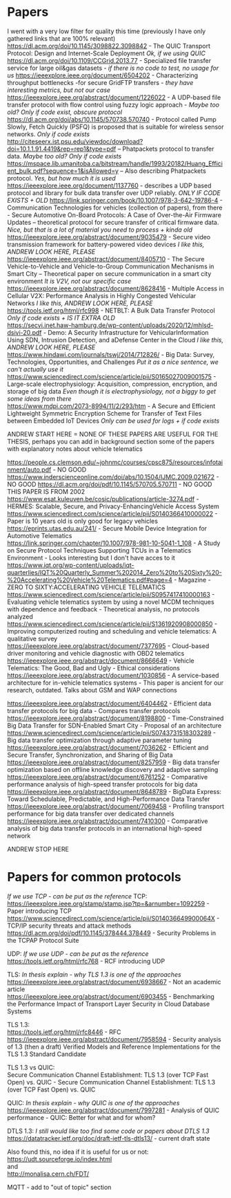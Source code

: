 # Papers

I went with a very low filter for quality this time (previously I have only gathered links that are 100% relevant) 
https://dl.acm.org/doi/10.1145/3098822.3098842 - The QUIC Transport Protocol: Design and Internet-Scale Deployment  *Ok, if we using QUIC*
https://dl.acm.org/doi/10.1109/CCGrid.2013.77 - Specialized file transfer service for large oil&gas datasets  - *if there is no code to test, no usage for us*
https://ieeexplore.ieee.org/document/6504202 - Characterizing throughput bottlenecks -for secure GridFTP transfers - *they have interesting metrics, but not our case*
https://ieeexplore.ieee.org/abstract/document/1226022 - A UDP-based file transfer protocol with flow control using fuzzy logic approach - *Maybe too old? Only if code exist, obscure protocol*  
https://dl.acm.org/doi/abs/10.1145/570738.570740 - Protocol called Pump Slowly, Fetch Quickly (PSFQ) is proposed that is suitable for wireless sensor networks. *Only if code exists*  
http://citeseerx.ist.psu.edu/viewdoc/download?doi=10.1.1.91.4419&rep=rep1&type=pdf – Phatpackets protocol to transfer data. *Maybe too old? Only if code exists*
https://mspace.lib.umanitoba.ca/bitstream/handle/1993/20182/Huang_Efficient_bulk.pdf?sequence=1&isAllowed=y – Also describing Phatpackets protocol. *Yes, but how much it is used*
https://ieeexplore.ieee.org/document/1137760 - describes a UDP based protocol and library for bulk data transfer over UDP reliably. *ONLY IF CODE EXISTS + OLD*
https://link.springer.com/book/10.1007/978-3-642-19786-4 - Communication Technologies for vehicles (collection of papers), from there - Secure Automotive On-Board Protocols: A Case of Over-the-Air Firmware Updates – theoretical protocol for secure transfer of critical firmware data.  *Nice, but that is a lot of material you need to process + kinda old*
https://ieeexplore.ieee.org/abstract/document/9035479 - Secure video transmission framework for battery-powered video devices  *I like this, ANDREW LOOK HERE, PLEASE*
https://ieeexplore.ieee.org/abstract/document/8405710 - The Secure Vehicle-to-Vehicle and Vehicle-to-Group Communication Mechanisms in Smart City – Theoretical paper on secure communication in a smart city environment  *It is V2V, not our specific case*
https://ieeexplore.ieee.org/abstract/document/8628416 - Multiple Access in Cellular V2X: Performance Analysis in Highly Congested Vehicular Networks *I like this, ANDREW LOOK HERE, PLEASE*
https://tools.ietf.org/html/rfc998 - NETBLT: A Bulk Data Transfer Protocol *Only if code exists + IS IT EXTRA OLD*  
https://secvi.inet.haw-hamburg.de/wp-content/uploads/2020/12/mhlsd-dsivi-20.pdf - Demo: A Security Infrastructure for VehicularInformation Using SDN, Intrusion Detection, and aDefense Center in the Cloud  *I like this, ANDREW LOOK HERE, PLEASE*
https://www.hindawi.com/journals/tswj/2014/712826/ - Big Data: Survey, Technologies, Opportunities, and Challenges  *Put it as a nice sentence, we can't actually use it*
https://www.sciencedirect.com/science/article/pii/S0165027009001575 - Large-scale electrophysiology: Acquisition, compression, encryption, and storage of big data *Even though it is electrophysiology, not a biggy to get some ideas from there*  
https://www.mdpi.com/2073-8994/11/2/293/htm - A Secure and Efficient Lightweight Symmetric Encryption Scheme for Transfer of Text Files between Embedded IoT Devices *Only can be used for logs + if code exists*  

ANDREW START HERE = NONE OF THESE PAPERS ARE USEFUL FOR THE THESIS, perhaps you can add in background section some of the papers with explanatory notes about vehicle telematics

https://people.cs.clemson.edu/~johnmc/courses/cpsc875/resources/infotainment/auto.pdf - NO GOOD
https://www.inderscienceonline.com/doi/abs/10.1504/IJMC.2009.021672 - NO GOOD
https://dl.acm.org/doi/pdf/10.1145/570705.570711 - NO GOOD THIS PAPER IS FROM 2002  
https://www.esat.kuleuven.be/cosic/publications/article-3274.pdf - HERMES: Scalable, Secure, and Privacy-EnhancingVehicle Access System  
https://www.sciencedirect.com/science/article/pii/S0140366410000022 - Paper is 10 years old is only good for legacy vehicles
https://eprints.utas.edu.au/241/ - Secure Mobile Device Integration for Automotive Telematics  
https://link.springer.com/chapter/10.1007/978-981-10-5041-1_108 - A Study on Secure Protocol Techniques Supporting TCUs in a Telematics Environment - Looks interesting but I don't have acces to it  
https://www.iqt.org/wp-content/uploads/iqt-quarterlies/IQT%20Quarterly_Summer%202014_Zero%20to%20Sixty%20-%20Accelerating%20Vehicle%20Telematics.pdf#page=4 - Magazine - ZERO TO SIXTY:ACCELERATING VEHICLE TELEMATICS  
https://www.sciencedirect.com/science/article/pii/S0957417410000163 - Evaluating vehicle telematics system by using a novel MCDM techniques with dependence and feedback - Theoretical analysis, no protocols analyzed  
https://www.sciencedirect.com/science/article/pii/S1361920908000850 - Improving computerized routing and scheduling and vehicle telematics: A qualitative survey  
https://ieeexplore.ieee.org/abstract/document/7377695 - Cloud-based driver monitoring and vehicle diagnostic with OBD2 telematics  
https://ieeexplore.ieee.org/abstract/document/8666649 - Vehicle Telematics: The Good, Bad and Ugly - Ethical considerations  
https://ieeexplore.ieee.org/abstract/document/1030856 - A service-based architecture for in-vehicle telematics systems - This paper is ancient for our research, outdated. Talks about GSM and WAP connections  

https://ieeexplore.ieee.org/abstract/document/6404462 - Efficient data transfer protocols for big data - Compares transfer protocols  
https://ieeexplore.ieee.org/abstract/document/8198800 - Time-Constrained Big Data Transfer for SDN-Enabled Smart City - Proposal of an architecture  
https://www.sciencedirect.com/science/article/pii/S0743731518303289 - Big data transfer optimization through adaptive parameter tuning  
https://ieeexplore.ieee.org/abstract/document/7036262 - Efficient and Secure Transfer, Synchronization, and Sharing of Big Data  
https://ieeexplore.ieee.org/abstract/document/8257959 - Big data transfer optimization based on offline knowledge discovery and adaptive sampling  
https://ieeexplore.ieee.org/abstract/document/6761252 - Comparative performance analysis of high-speed transfer protocols for big data  
https://ieeexplore.ieee.org/abstract/document/8648789 - BigData Express: Toward Schedulable, Predictable, and High-Performance Data Transfer  
https://ieeexplore.ieee.org/abstract/document/7069458 - Profiling transport performance for big data transfer over dedicated channels  
https://ieeexplore.ieee.org/abstract/document/7410300 - Comparative analysis of big data transfer protocols in an international high-speed network  

ANDREW STOP HERE

# Papers for common protocols
*If we use TCP - can be put as the reference*
TCP:  
https://ieeexplore.ieee.org/stamp/stamp.jsp?tp=&arnumber=1092259 - Paper introducing TCP  
https://www.sciencedirect.com/science/article/pii/S014036649900064X - TCP/IP security threats and attack methods  
https://dl.acm.org/doi/pdf/10.1145/378444.378449 - Security Problems in the TCPAP Protocol Suite  

UDP:  *If we use UDP - can be put as the reference*
https://tools.ietf.org/html/rfc768 - RCF introducing UDP  

TLS:  *In thesis explain - why TLS 1.3 is one of the approaches*
https://ieeexplore.ieee.org/abstract/document/6938667 - Not an academic article  
https://ieeexplore.ieee.org/abstract/document/6903455 - Benchmarking the Performance Impact of Transport Layer Security in Cloud Database Systems  

TLS 1.3:  
https://tools.ietf.org/html/rfc8446 - RFC  
https://ieeexplore.ieee.org/abstract/document/7958594 - Security analysis of 1.3 (then a draft) Verified Models and Reference Implementations for the TLS 1.3 Standard Candidate  

TLS 1.3 vs QUIC:  
Secure Communication Channel Establishment: TLS 1.3 (over TCP Fast Open) vs. QUIC - Secure Communication Channel Establishment: TLS 1.3 (over TCP Fast Open) vs. QUIC  

QUIC:  *In thesis explain - why QUIC is one of the approaches*
https://ieeexplore.ieee.org/abstract/document/7997281 - Analysis of QUIC performance - QUIC: Better for what and for whom?  

DTLS 1.3:  *I still would like too find some code or papers about DTLS 1.3*
https://datatracker.ietf.org/doc/draft-ietf-tls-dtls13/ - current draft state  


Also found this, no idea if it is useful for us or not:  
https://udt.sourceforge.io/index.html  
and  
http://monalisa.cern.ch/FDT/  

MQTT - add to "out of topic" section
